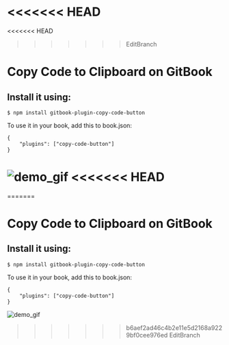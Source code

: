 <<<<<<< HEAD
=======
<<<<<<< HEAD
>>>>>>> EditBranch
# Copy Code to Clipboard on GitBook

## Install it using:

```$ npm install gitbook-plugin-copy-code-button```

To use it in your book, add this to book.json:
```
{
    "plugins": ["copy-code-button"]
}
```
![demo_gif](demo_gif.gif)
<<<<<<< HEAD
=======
=======
# Copy Code to Clipboard on GitBook

## Install it using:

```$ npm install gitbook-plugin-copy-code-button```

To use it in your book, add this to book.json:
```
{
    "plugins": ["copy-code-button"]
}
```
![demo_gif](demo_gif.gif)
>>>>>>> b6aef2ad46c4b2e11e5d2168a9229bf0cee976ed
>>>>>>> EditBranch

